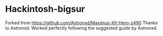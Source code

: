 # Hackintosh-bigsur
Forked from https://github.com/Astronxd/Maximus-XII-Hero-z490
Thanks to Astronxd. Worked perfectly following the suggested guide by Astronxd.
